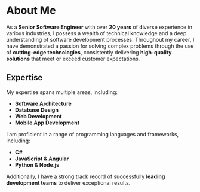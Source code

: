 # About Me

As a **Senior Software Engineer** with over **20 years** of diverse experience in various industries, I possess a wealth of technical knowledge and a deep understanding of software development processes. Throughout my career, I have demonstrated a passion for solving complex problems through the use of **cutting-edge technologies**, consistently delivering **high-quality solutions** that meet or exceed customer expectations.

## Expertise

My expertise spans multiple areas, including:

- **Software Architecture**
- **Database Design**
- **Web Development**
- **Mobile App Development**

I am proficient in a range of programming languages and frameworks, including:

- **C#**
- **JavaScript & Angular**
- **Python & Node.js**

Additionally, I have a strong track record of successfully **leading development teams** to deliver exceptional results.
